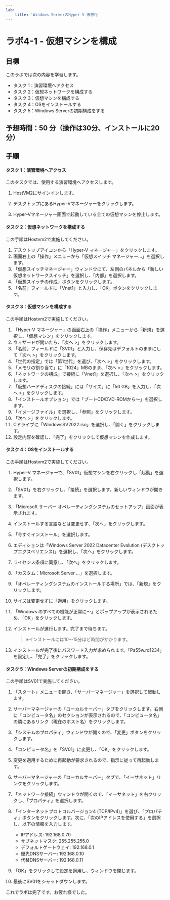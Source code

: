 ```yaml
---
lab:
    title: 'Windows ServerのHyper-V 仮想化'
---
```


# ラボ4-1  - 仮想マシンを構成

## 目標

このラボでは次の内容を学習します。

- タスク 1：演習環境へアクセス
- タスク 2：仮想ネットワークを構成する
- タスク 3：仮想マシンを構成する
- タスク 4：OSをインストールする
- タスク 5：Windows Serverの初期構成をする



## 予想時間：50  分（操作は30分、インストールに20分）



## 手順

#### タスク 1：演習環境へアクセス

このタスクでは、使用する演習環境へアクセスします。

1. HostVM2にサインインします。

1. デスクトップにあるHyper-Vマネージャーをクリックします。

1. Hyper-Vマネージャー画面で起動している全ての仮想マシンを停止します。

   

#### タスク 2：仮想ネットワークを構成する

この手順はHostvm2で実施してください。

1. デスクトップアイコンから「Hyper-V マネージャー」をクリックします。
2. 画面右上の「操作」メニューから「仮想スイッチ マネージャー...」を選択します。
3. 「仮想スイッチマネージャー」ウィンドウにて、左側のパネルから「新しい仮想ネットワークスイッチ」を選択し、「内部」を選択します。
4. 「仮想スイッチの作成」ボタンをクリックします。
5. 「名前」フィールドに「Vnet1」と入力し、「OK」ボタンをクリックします。



#### タスク 3：仮想マシンを構成する

この手順はHostvm2で実施してください。

1. 「Hyper-V マネージャー」の画面右上の「操作」メニューから「新規」を選択し、「仮想マシン」をクリックします。
2. ウィザードが開いたら、「次へ >」をクリックします。
3. 「名前」フィールドに「SV01」と入力し、保存先はデフォルトのままにして「次へ >」をクリックします。
4. 「世代の指定」では「第1世代」を選び、「次へ >」をクリックします。
5. 「メモリの割り当て」に「1024」MBのまま、「次へ >」をクリックします。
6. 「ネットワークの構成」で接続に「Vnet1」を選択し、「次へ >」をクリックします。
7. 「仮想ハードディスクの接続」には「サイズ」に「50 GB」を入力し、「次へ >」をクリックします。
8. 「インストールオプション」では「ブートCD/DVD-ROMから～」を選択します。
9. 「イメージファイル」を選択し、「参照」をクリックします。
10. 「次へ >」をクリックします。
11. Cドライブに「WindowsSV2022.iso」を選択し、「開く」をクリックします。
12. 設定内容を確認し、「完了」をクリックして仮想マシンを作成します。

   

#### タスク 4：OSをインストールする

この手順はHostvm2で実施してください。

1. Hyper-V マネージャーで、「SV01」仮想マシンを右クリックし「起動」を選択します。

2. 「SV01」を右クリックし、「接続」を選択します。新しいウィンドウが開きます。

4. 「Microsoft サーバー オペレーティングシステムのセットアップ」画面が表示されます。

5. インストールする言語などは変更せず、「次へ」をクリックします。

6. 「今すぐインストール」を選択します。

7. エディションは「Windows Server 2022 Datacenter Evalution (デスクトップエクスペリエンス)」を選択し、「次へ」をクリックします。

8. ライセンス条項に同意し、「次へ」をクリックします。

9. 「カスタム：Microsoft Server ...」を選択します。

10. 「オペレーティングシステムのインストールする場所」では、「新規」をクリックします。

11. サイズは変更せずに「適用」をクリックします。

12. 「Windows のすべての機能が正常に～」とポップアップが表示されるため、「OK」をクリックします。

13. インストールが進行します。完了まで待ちます。

    > ※インストールには10～15分ほど時間がかかります。

14. インストールが完了後にパスワード入力が求められます。「Pa55w.rd1234」を設定し、「完了」をクリックします。



#### タスク 5：Windows Serverの初期構成をする

この手順はSV01で実施してください。

1. 「スタート」メニューを開き、「サーバーマネージャー」を選択して起動します。

2. サーバーマネージャーの「ローカルサーバー」タブをクリックします。右側に「コンピュータ名」のセクションが表示されるので、「コンピュータ名」の隣にあるリンク（現在のホスト名）をクリックします。

3. 「システムのプロパティ」ウィンドウが開くので、「変更」ボタンをクリックします。

4. 「コンピュータ名」を「SV01」に変更し、「OK」をクリックします。

5. 変更を適用するために再起動が要求されるので、指示に従って再起動します。

6. サーバーマネージャーの「ローカルサーバー」タブで、「イーサネット」リンクをクリックします。

7. 「ネットワーク接続」ウィンドウが開くので、「イーサネット」を右クリックし、「プロパティ」を選択します。

8. 「インターネットプロトコルバージョン4 (TCP/IPv4)」を選び、「プロパティ」ボタンをクリックします。次に、「次のIPアドレスを使用する」を選択し、以下の情報を入力します。

   - IPアドレス: 192.168.0.70
   - サブネットマスク: 255.255.255.0
   - デフォルトゲートウェイ: 192.168.0.1
   - 優先DNSサーバー: 192.168.0.10
   - 代替DNSサーバー: 192.168.0.11

9. 「OK」をクリックして設定を適用し、ウィンドウを閉じます。

10. 最後にSV01をシャットダウンします。

    

これでラボは完了です。お疲れ様でした。
